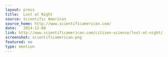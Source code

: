 ```yaml
---
layout: press
title:  Lost at Night
source: Scientific American
source_home: http://www.scientificamerican.com/
date:   2014-12-08
link: http://www.scientificamerican.com/citizen-science/lost-at-night/
screenshot: scientificamerican.png
featured: no
type: mention
---
```



